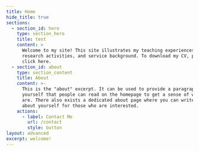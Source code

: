 ```yaml
---
title: Home
hide_title: true
sections:
  - section_id: hero
    type: section_hero
    title: test
    content: >
      Welcome to my site! This site illustrates my teaching experiences,
      research activities, and service background. To download my CV, please
      click here.
  - section_id: about
    type: section_content
    title: About
    content: >-
      This is the "about" excerpt. It can be used to provide a paragraph about
      yourself that people can read on the homepage to get a sense of who you
      are. There also exists a dedicated about page where you can write more
      about yourself for those who are interested.
    actions:
      - label: Contact Me
        url: /contact
        style: button
layout: advanced
excerpt: welcome!
---
```

